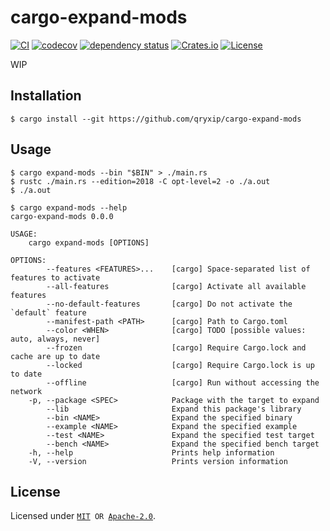 # cargo-expand-mods

[![CI](https://github.com/qryxip/cargo-expand-mods/workflows/CI/badge.svg)](https://github.com/qryxip/cargo-expand-mods/actions?workflow=CI)
[![codecov](https://codecov.io/gh/qryxip/cargo-expand-mods/branch/master/graph/badge.svg)](https://codecov.io/gh/qryxip/cargo-expand-mods/branch/master)
[![dependency status](https://deps.rs/repo/github/qryxip/cargo-expand-mods/status.svg)](https://deps.rs/repo/github/qryxip/cargo-expand-mods)
[![Crates.io](https://img.shields.io/badge/crates.io-not%20yet-inactive)](https://crates.io)
[![License](https://img.shields.io/badge/license-MIT%20OR%20Apache--2.0-informational)](https://crates.io)

WIP

## Installation

```console
$ cargo install --git https://github.com/qryxip/cargo-expand-mods
```

## Usage

```console
$ cargo expand-mods --bin "$BIN" > ./main.rs
$ rustc ./main.rs --edition=2018 -C opt-level=2 -o ./a.out
$ ./a.out
```

```console
$ cargo expand-mods --help
cargo-expand-mods 0.0.0

USAGE:
    cargo expand-mods [OPTIONS]

OPTIONS:
        --features <FEATURES>...    [cargo] Space-separated list of features to activate
        --all-features              [cargo] Activate all available features
        --no-default-features       [cargo] Do not activate the `default` feature
        --manifest-path <PATH>      [cargo] Path to Cargo.toml
        --color <WHEN>              [cargo] TODO [possible values: auto, always, never]
        --frozen                    [cargo] Require Cargo.lock and cache are up to date
        --locked                    [cargo] Require Cargo.lock is up to date
        --offline                   [cargo] Run without accessing the network
    -p, --package <SPEC>            Package with the target to expand
        --lib                       Expand this package's library
        --bin <NAME>                Expand the specified binary
        --example <NAME>            Expand the specified example
        --test <NAME>               Expand the specified test target
        --bench <NAME>              Expand the specified bench target
    -h, --help                      Prints help information
    -V, --version                   Prints version information
```

## License

Licensed under <code>[MIT](https://opensource.org/licenses/MIT) OR [Apache-2.0](http://www.apache.org/licenses/LICENSE-2.0)</code>.
